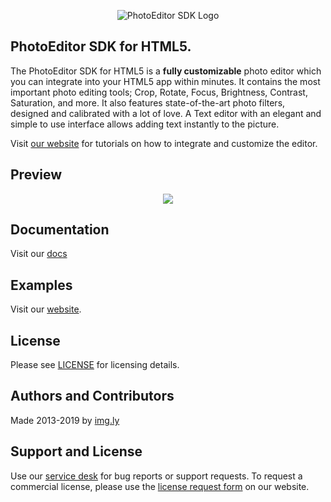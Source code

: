 <p align="center">
  <img src="http://static.photoeditorsdk.com/logo.png" alt="PhotoEditor SDK Logo"/>
</p>

## PhotoEditor SDK for HTML5.
The PhotoEditor SDK for HTML5 is a **fully customizable** photo editor which you can integrate into your HTML5 app within minutes.
It contains the most important photo editing tools;
Crop, Rotate, Focus, Brightness, Contrast, Saturation, and more.
It also features state-of-the-art photo filters, designed and calibrated with a lot of love.
A Text editor with an elegant and simple to use interface allows adding text instantly to the picture.

Visit [our website](https://www.photoeditorsdk.com/?utm_campaign=Projects&utm_source=Github&utm_medium=PESDK&utm_content=HTML5-Build) for tutorials on how to integrate and customize the editor.

## Preview

<p align="center">
  <img src="http://static.photoeditorsdk.com/html5-editor.gif" />
</p>


## Documentation
Visit our [docs](https://docs.photoeditorsdk.com/?utm_campaign=Projects&utm_source=Github&utm_medium=PESDK&utm_content=HTML5-Build)

## Examples
Visit our [website](https://www.photoeditorsdk.com/?utm_campaign=Projects&utm_source=Github&utm_medium=PESDK&utm_content=HTML5-Build).

## License
Please see [LICENSE](https://github.com/imgly/pesdk-html5-build/blob/master/LICENSE.md) for licensing details.

## Authors and Contributors
Made 2013-2019 by [img.ly](https://www.photoeditorsdk.com/?utm_campaign=Projects&utm_source=Github&utm_medium=PESDK&utm_content=HTML5-Build)

## Support and License
Use our [service desk](https://support.photoeditorsdk.com) for bug reports or support requests. To request a commercial license, please use the [license request form](https://account.photoeditorsdk.com/pricing/?utm_campaign=Projects&utm_source=Github&utm_medium=PESDK&utm_content=HTML5-Build) on our website.
